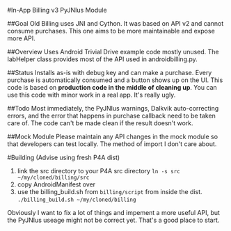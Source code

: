 #In-App Billing v3 PyJNIus Module

##Goal
Old Billing uses JNI and Cython.  It was based on API v2 and cannot consume purchases.  This one aims to be more maintainable and expose more API.

##Overview
Uses Android Trivial Drive example code mostly unused.  The IabHelper class provides most of the API used in androidbilling.py.  

##Status
Installs as-is with debug key and can make a purchase.  Every purchase is automatically consumed and a button shows up on the UI. This code is based on **production code in the middle of cleaning up**.  You can use this code with minor work in a real app.  It's really ugly.

##Todo
Most immediately, the PyJNIus warnings, Dalkvik auto-correcting errors, and the error that happens in purchase callback need to be taken care of.  The code can't be made clean if the result doesn't work.

##Mock Module
Please maintain any API changes in the mock module so that developers can test locally.  The method of import I don't care about.

#Building (Advise using fresh P4A dist)
1.  link the src directory to your P4A src directory `ln -s src ~/my/cloned/billing/src`
2.  copy AndroidManifest over
3.  use the billing_build.sh from `billing/script` from inside the dist.  `./billing_build.sh ~/my/cloned/billing`

Obviously I want to fix a lot of things and impement a more useful API, but the PyJNIus useage might not be correct yet.  That's a good place to start.
